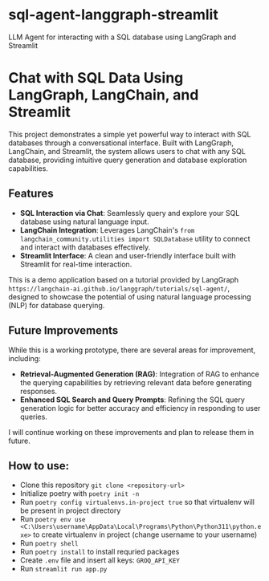 # sql-agent-langgraph-streamlit
LLM Agent for interacting with a SQL database using LangGraph and Streamlit

# Chat with SQL Data Using LangGraph, LangChain, and Streamlit

This project demonstrates a simple yet powerful way to interact with SQL databases through a conversational interface. Built with LangGraph, LangChain, and Streamlit, the system allows users to chat with any SQL database, providing intuitive query generation and database exploration capabilities.

## Features

- **SQL Interaction via Chat**: Seamlessly query and explore your SQL database using natural language input.
- **LangChain Integration**: Leverages LangChain's `from langchain_community.utilities import SQLDatabase` utility to connect and interact with databases effectively.
- **Streamlit Interface**: A clean and user-friendly interface built with Streamlit for real-time interaction.

This is a demo application based on a tutorial provided by LangGraph `https://langchain-ai.github.io/langgraph/tutorials/sql-agent/`, designed to showcase the potential of using natural language processing (NLP) for database querying. 

## Future Improvements

While this is a working prototype, there are several areas for improvement, including:

- **Retrieval-Augmented Generation (RAG)**: Integration of RAG to enhance the querying capabilities by retrieving relevant data before generating responses.
- **Enhanced SQL Search and Query Prompts**: Refining the SQL query generation logic for better accuracy and efficiency in responding to user queries.

I will continue working on these improvements and plan to release them in future.

## How to use:
-   Clone this repository `git clone <repository-url>`
-   Initialize poetry with `poetry init -n`
-   Run `poetry config virtualenvs.in-project true` so that virtualenv will be present in project directory
-   Run `poetry env use <C:\Users\username\AppData\Local\Programs\Python\Python311\python.exe>` to create virtualenv in project (change username to your username)
-   Run `poetry shell`
-   Run `poetry install` to install requried packages
-   Create `.env` file and insert all keys: `GROQ_API_KEY`
-   Run `streamlit run app.py`
